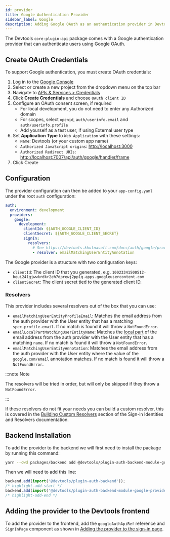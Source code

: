 ```yaml
---
id: provider
title: Google Authentication Provider
sidebar_label: Google
description: Adding Google OAuth as an authentication provider in Devtools
---
```


The Devtools `core-plugin-api` package comes with a Google authentication
provider that can authenticate users using Google OAuth.

## Create OAuth Credentials

To support Google authentication, you must create OAuth credentials:

1. Log in to the [Google Console](https://console.cloud.google.com)
2. Select or create a new project from the dropdown menu on the top bar
3. Navigate to
   [APIs & Services > Credentials](https://console.cloud.google.com/apis/credentials)
4. Click **Create Credentials** and choose `OAuth client ID`
5. Configure an OAuth consent screen, if required
   - For local development, you do not need to enter any Authorized domain
   - For scopes, select `openid`, `auth/userinfo.email` and
     `auth/userinfo.profile`
   - Add yourself as a test user, if using External user type
6. Set **Application Type** to `Web Application` with these settings:
   - `Name`: Devtools (or your custom app name)
   - `Authorized JavaScript origins`: <http://localhost:3000>
   - `Authorized Redirect URIs`:
     <http://localhost:7007/api/auth/google/handler/frame>
7. Click Create

## Configuration

The provider configuration can then be added to your `app-config.yaml` under the
root `auth` configuration:

```yaml
auth:
  environment: development
  providers:
    google:
      development:
        clientId: ${AUTH_GOOGLE_CLIENT_ID}
        clientSecret: ${AUTH_GOOGLE_CLIENT_SECRET}
        signIn:
          resolvers:
            # See https://devtools.khulnasoft.com/docs/auth/google/provider#resolvers for more resolvers
            - resolver: emailMatchingUserEntityAnnotation
```

The Google provider is a structure with two configuration keys:

- `clientId`: The client ID that you generated, e.g.
  `10023341500512-beui241gjwwkrdkr2eh7dprewj2pp1q.apps.googleusercontent.com`
- `clientSecret`: The client secret tied to the generated client ID.

### Resolvers

This provider includes several resolvers out of the box that you can use:

- `emailMatchingUserEntityProfileEmail`: Matches the email address from the auth provider with the User entity that has a matching `spec.profile.email`. If no match is found it will throw a `NotFoundError`.
- `emailLocalPartMatchingUserEntityName`: Matches the [local part](https://en.wikipedia.org/wiki/Email_address#Local-part) of the email address from the auth provider with the User entity that has a matching `name`. If no match is found it will throw a `NotFoundError`.
- `emailMatchingUserEntityAnnotation`: Matches the email address from the auth provider with the User entity where the value of the `google.com/email` annotation matches. If no match is found it will throw a `NotFoundError`.

:::note Note

The resolvers will be tried in order, but will only be skipped if they throw a `NotFoundError`.

:::

If these resolvers do not fit your needs you can build a custom resolver, this is covered in the [Building Custom Resolvers](../identity-resolver.md#building-custom-resolvers) section of the Sign-in Identities and Resolvers documentation.

## Backend Installation

To add the provider to the backend we will first need to install the package by running this command:

```bash title="from your Devtools root directory"
yarn --cwd packages/backend add @devtools/plugin-auth-backend-module-google-provider
```

Then we will need to add this line:

```ts title="in packages/backend/src/index.ts"
backend.add(import('@devtools/plugin-auth-backend'));
/* highlight-add-start */
backend.add(import('@devtools/plugin-auth-backend-module-google-provider'));
/* highlight-add-end */
```

## Adding the provider to the Devtools frontend

To add the provider to the frontend, add the `googleAuthApiRef` reference and
`SignInPage` component as shown in
[Adding the provider to the sign-in page](../index.md#sign-in-configuration).
